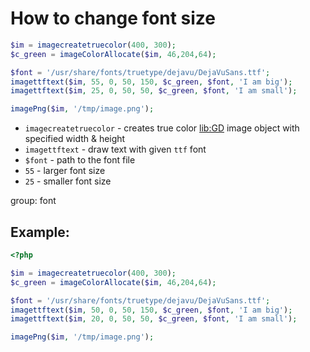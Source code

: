 # How to change font size

```php
$im = imagecreatetruecolor(400, 300);
$c_green = imageColorAllocate($im, 46,204,64);

$font = '/usr/share/fonts/truetype/dejavu/DejaVuSans.ttf';
imagettftext($im, 55, 0, 50, 150, $c_green, $font, 'I am big');
imagettftext($im, 25, 0, 50, 50, $c_green, $font, 'I am small');

imagePng($im, '/tmp/image.png');
```

- `imagecreatetruecolor` - creates true color [lib:GD](https://onelinerhub.com/php-gd/how-to-install-gd-for-php-on-ubuntu-ubuntuversion) image object with specified width & height
- `imagettftext` - draw text with given `ttf` font
- `$font` - path to the font file
- `55` - larger font size
- `25` - smaller font size

group: font

## Example: 
```php
<?php

$im = imagecreatetruecolor(400, 300);
$c_green = imageColorAllocate($im, 46,204,64);

$font = '/usr/share/fonts/truetype/dejavu/DejaVuSans.ttf';
imagettftext($im, 50, 0, 50, 150, $c_green, $font, 'I am big');
imagettftext($im, 20, 0, 50, 50, $c_green, $font, 'I am small');

imagePng($im, '/tmp/image.png');
```

